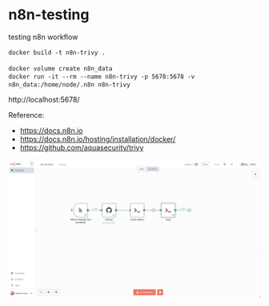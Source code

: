 # n8n-testing

testing n8n workflow


```
docker build -t n8n-trivy .

docker volume create n8n_data
docker run -it --rm --name n8n-trivy -p 5678:5678 -v n8n_data:/home/node/.n8n n8n-trivy
```

http://localhost:5678/

Reference:
* https://docs.n8n.io
* https://docs.n8n.io/hosting/installation/docker/
* https://github.com/aquasecurity/trivy 


![basic_workflow](img/basic_workflow.png)